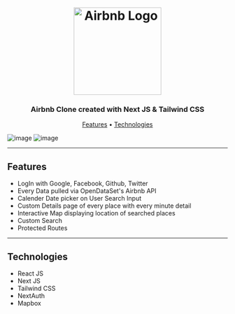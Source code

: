 <h1 align="center">
  <img width="200px" src="https://upload.wikimedia.org/wikipedia/commons/thumb/6/69/Airbnb_Logo_Bélo.svg/2560px-Airbnb_Logo_Bélo.svg.png" alt="Airbnb Logo" />
  <br />
</h1>

<h3 align="center">
   Airbnb Clone created with Next JS & Tailwind CSS</a>
</h3>

<p align="center">
  <a href="#features">Features</a> •
  <a href="#technologies">Technologies</a> 
</p>

![image](https://user-images.githubusercontent.com/75967993/200163950-a6711773-8868-4fb0-b7b0-c1a8e8c73fb6.png)
![image](https://user-images.githubusercontent.com/75967993/200164073-123e3a94-4307-465c-8af7-db988298c862.png)

---

## Features

- LogIn with Google, Facebook, Github, Twitter
- Every Data pulled via OpenDataSet's Airbnb API
- Calender Date picker on User Search Input
- Custom Details page of every place with every minute detail
- Interactive Map displaying location of searched places
- Custom Search
- Protected Routes

---

## Technologies

- React JS
- Next JS
- Tailwind CSS
- NextAuth
- Mapbox
